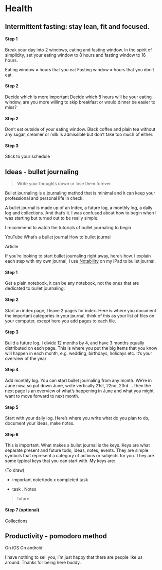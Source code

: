 # Health

## Intermittent fasting: stay lean, fit and focused. 

[]()

#### Step 1
Break your day into 2 windows, eating and fasting window. In the spirit of simplicity, set your eating window to 8 hours and fasting window to 16 hours. 

Eating window  = hours that you eat
Fasting window = hours that you don’t eat

#### Step 2
Decide which is more important
Decide which 8 hours will be your eating window, are you more willing to skip breakfast or would dinner be easier to miss?

#### Step 2
Don’t eat outside of your eating window. Black coffee and plain tea without any sugar, creamer or milk is admissible but don’t take too much of either.

#### Step 3
Stick to your schedule

## Ideas - bullet journaling

[]()

> Write your thoughts down or lose them forever

Bullet journaling is a journaling method that is minimal and it can keep your professional and personal life in check.

A bullet journal is made up of an Index, a future log, a monthly log, a daily log and collections. And that’s it. I was confused about how to begin when I was starting but turned out to be really simple.

I recommend to watch the tutorials of bullet journaling to begin

YouTube
What’s a bullet journal
How to bullet journal

Article


If you’re looking to start bullet journaling right away, here’s how. I explain each step with my own journal, I use [Notability]() on my iPad to bullet journal.

#### Step 1 
Get a plain notebook, it can be any notebook, not the ones that are dedicated to bullet journaling.

#### Step 2
Start an index page, I leave 2 pages for index. Here is where you document the important categories in your journal, think of this as your list of files on your computer, except here you add pages to each file.

#### Step 3
Build a future log. I divide 12 months by 4, and have 3 months equally distributed on each page. This is where you put the big items that you know will happen in each month, e.g. wedding, birthdays, holidays etc. It’s your overview of the year

#### Step 4
Add monthly log. You can start bullet journaling from any month. We’re in June now, so put down June, write vertically 21st, 22nd, 23rd ... then the next page is an overview of what’s happening in June and what you might want to move forward to next month.

#### Step 5
Start with your daily log. Here’s where you write what do you plan to do, document your ideas, make notes. 

#### Step 6
This is important. What makes a bullet journal is the keys. Keys are what separate present and future todo, ideas, notes, events. They are simple symbols that represent a category of actions or subjects for you. They are some typical keys that you can start with. My keys are:

(To draw) ![]()
* important note/todo
x completed task
- task
. Notes
> future 

#### Step 7 (optional)

Collections

## Productivity - pomodoro method

On iOS 
On android

I have nothing to sell you, I’m just happy that there are people like us around. Thanks for being here buddy.